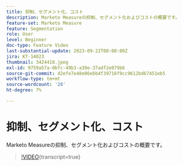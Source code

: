 ```yaml
---
title: 抑制、セグメント化、コスト
description: Marketo Measureの抑制、セグメント化およびコストの概要です。
feature-set: Marketo Measure
feature: Segmentation
role: User
level: Beginner
doc-type: Feature Video
last-substantial-update: 2023-09-22T00:00:00Z
jira: KT-14023
thumbnail: 3424418.jpeg
exl-id: 9759a57a-0bfc-49b3-a39e-37adf2e079b6
source-git-commit: d2efe7e48e06ebb4f39716f9cc9612bd67451eb5
workflow-type: tm+mt
source-wordcount: '28'
ht-degree: 7%

---
```


# 抑制、セグメント化、コスト

Marketo Measureの抑制、セグメント化およびコストの概要です。

>[!VIDEO](https://video.tv.adobe.com/v/3424418/?learn=on){transcript=true}
